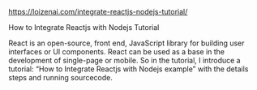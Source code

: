 https://loizenai.com/integrate-reactjs-nodejs-tutorial/

How to Integrate Reactjs with Nodejs Tutorial

React is an open-source, front end, JavaScript library for building user interfaces or UI components. React can be used as a base in the development of single-page or mobile. So in the tutorial, I introduce a tutorial: “How to Integrate Reactjs with Nodejs example” with the details steps and running sourcecode.
